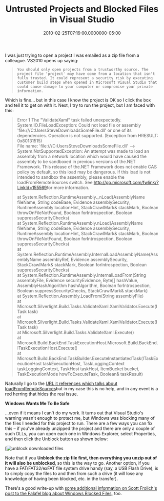 ﻿---
title: Untrusted Projects and Blocked Files in Visual Studio
date: "2010-02-25T07:19:00.0000000-05:00"
description: Untrusted Projects and Blocked Files in Visual Studio
featuredImage: img/untrusted-projects-and-blocked-files-in-visual-studio-featured.png
---

I was just trying to open a project I was emailed as a zip file from a colleague. VS2010 opens up saying:

> `You should only open projects from a trustworthy source. The project file 'project' may have come from a location that isn't fully trusted. It could represent a security risk by executing customer build steps when opened in Microsoft Visual Studio that could cause damage to your computer or compromise your private information.`

Which is fine… but in this case I know the project is OK so I click the box and tell it to get on with it. Next, I try to run the project, but I am faced with this:

> Error 1 The "ValidateXaml" task failed unexpectedly.\
> System.IO.FileLoadException: Could not load file or assembly 'file:///C:UsersSteveDownloadsSomeFile.dll' or one of its dependencies. Operation is not supported. (Exception from HRESULT: 0x80131515)\
> File name: 'file:///C:UsersSteveDownloadsSomeFile.dll' —> System.NotSupportedException: An attempt was made to load an assembly from a network location which would have caused the assembly to be sandboxed in previous versions of the.NET Framework. This release of the.NET Framework does not enable CAS policy by default, so this load may be dangerous. If this load is not intended to sandbox the assembly, please enable the loadFromRemoteSources switch. See <http://go.microsoft.com/fwlink/?LinkId=155569>for more information.
>
> at System.Reflection.RuntimeAssembly._nLoad(AssemblyName fileName, String codeBase, Evidence assemblySecurity, RuntimeAssembly locationHint, StackCrawlMark& stackMark, Boolean throwOnFileNotFound, Boolean forIntrospection, Boolean suppressSecurityChecks)\
> at System.Reflection.RuntimeAssembly.nLoad(AssemblyName fileName, String codeBase, Evidence assemblySecurity, RuntimeAssembly locationHint, StackCrawlMark& stackMark, Boolean throwOnFileNotFound, Boolean forIntrospection, Boolean suppressSecurityChecks)\
> at System.Reflection.RuntimeAssembly.InternalLoadAssemblyName(AssemblyName assemblyRef, Evidence assemblySecurity, StackCrawlMark& stackMark, Boolean forIntrospection, Boolean suppressSecurityChecks)\
> at System.Reflection.RuntimeAssembly.InternalLoadFrom(String assemblyFile, Evidence securityEvidence, Byte\[] hashValue, AssemblyHashAlgorithm hashAlgorithm, Boolean forIntrospection, Boolean suppressSecurityChecks, StackCrawlMark& stackMark)\
> at System.Reflection.Assembly.LoadFrom(String assemblyFile)\
> at Microsoft.Silverlight.Build.Tasks.ValidateXaml.XamlValidator.Execute(ITask task)\
> at Microsoft.Silverlight.Build.Tasks.ValidateXaml.XamlValidator.Execute(ITask task)\
> at Microsoft.Silverlight.Build.Tasks.ValidateXaml.Execute()\
> at Microsoft.Build.BackEnd.TaskExecutionHost.Microsoft.Build.BackEnd.ITaskExecutionHost.Execute()\
> at Microsoft.Build.BackEnd.TaskBuilder.ExecuteInstantiatedTask(ITaskExecutionHost taskExecutionHost, TaskLoggingContext taskLoggingContext, TaskHost taskHost, ItemBucket bucket, TaskExecutionMode howToExecuteTask, Boolean& taskResult)

Naturally I go to the [URL it references which talks about loadFromRemoteSources](http://go.microsoft.com/fwlink/?LinkId=155569)but in my case this is no help, and in any event is a red herring that hides the real issue.

**Windows Wants Me To Be Safe**

…even if it means I can't do my work. It turns out that Visual Studio's warning wasn't enough to protect me, but Windows was blocking many of the files I needed for this project to run. There are a few ways you can fix this – if you've already unzipped the project and there are only a couple of such DLLs, you can open each one in Windows Explorer, select Properties, and then click the Unblock button as shown below:

[![unblock downloaded files](/img/unlock-download.png)

Note that if you **Unblock the zip file first, then everything you unzip out of it will also be unblocked**, so this is the way to go. Another option, if you have a FAT/FAT32/exFAT file system drive handy (say, a USB Flash Drive), is to simply copy the files to and then from such a drive (it will lose any knowledge of having been blocked, etc. in the transfer).

There's a good write-up with [some additional information on Scott Frolich's post to the Falafel blog about Windows Blocked Files](http://blog.falafel.com/2009/12/18/WindowsBlockedFilesVisualStudio2010AndNET4.aspx), too.

